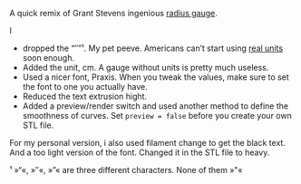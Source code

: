 A quick remix of Grant Stevens ingenious [radius gauge](https://www.thingiverse.com/thing:910616).

I
* dropped the “″”¹. My pet peeve. Americans can’t start using [real units](http://metric4us.com/) soon enough.
* Added the unit, cm. A gauge without units is pretty much useless.
* Used a nicer font, Praxis. When you tweak the values, make sure to set the font to one you actually have.
* Reduced the text extrusion hight.
* Added a preview/render switch and used another method to define the smoothness of curves. Set `preview = false` before you create your own STL file.

For my personal version, i also used filament change to get the black text. And a too light version of the font. Changed it in the STL file to heavy.

¹
»“«, »″«, »”« are three different characters. None of them »"«
